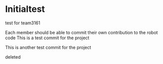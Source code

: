 # Initialtest
test for team3161

Each member should be able to commit their own contribution to the robot code
This is a test commit for the project

This is another test commit for the project

deleted
